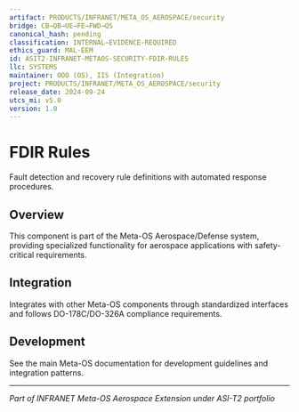 ```yaml
---
artifact: PRODUCTS/INFRANET/META_OS_AEROSPACE/security
bridge: CB→QB→UE→FE→FWD→QS
canonical_hash: pending
classification: INTERNAL–EVIDENCE-REQUIRED
ethics_guard: MAL-EEM
id: ASIT2-INFRANET-METAOS-SECURITY-FDIR-RULES
llc: SYSTEMS
maintainer: OOO (OS), IIS (Integration)
project: PRODUCTS/INFRANET/META_OS_AEROSPACE/security
release_date: 2024-09-24
utcs_mi: v5.0
version: 1.0
---
```


# FDIR Rules

Fault detection and recovery rule definitions with automated response procedures.

## Overview

This component is part of the Meta-OS Aerospace/Defense system, providing specialized functionality for aerospace applications with safety-critical requirements.

## Integration

Integrates with other Meta-OS components through standardized interfaces and follows DO-178C/DO-326A compliance requirements.

## Development

See the main Meta-OS documentation for development guidelines and integration patterns.

---

*Part of INFRANET Meta-OS Aerospace Extension under ASI-T2 portfolio*